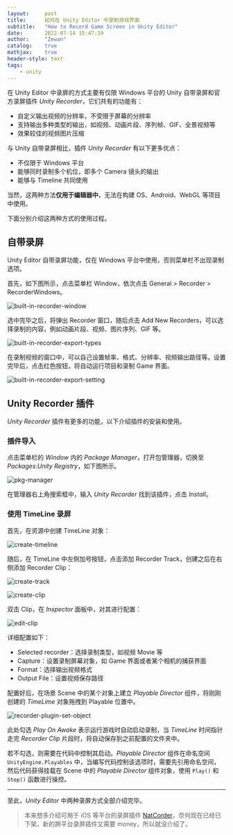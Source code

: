 ```yaml
---
layout:     post
title:      如何在 Unity Editor 中录制游戏界面
subtitle:   "How to Record Game Screen in Unity Editor"
date:       2022-07-14 15:47:39
author:     "Zewan"
catalog:    true
mathjax:    true
header-style: text
tags:
    - unity
---
```


在 Unity Editor 中录屏的方式主要有仅限 Windows 平台的 Unity 自带录屏和官方录屏插件 _Unity Recorder_，它们共有的功能有：

* 自定义输出视频的分辨率，不受限于屏幕的分辨率
* 支持输出多种类型的输出，如视频、动画片段、序列帧、GIF、全景视频等
* 效果较佳的视频图片压缩

与 Unity 自带录屏相比，插件 _Unity Recorder_ 有以下更多优点：

* 不仅限于 Windows 平台
* 能够同时录制多个机位，即多个 Camera 镜头的输出
* 能够与 Timeline 共同使用

当然，这两种方法**仅用于编辑器中**，无法在构建 OS、Android、WebGL 等项目中使用。

下面分别介绍这两种方式的使用过程。

## 自带录屏

Unity Editor 自带录屏功能，仅在 Windows 平台中使用，否则菜单栏不出现录制选项。

首先，如下图所示，点击菜单栏 Window，依次点击 General > Recorder > RecorderWindows。

![built-in-recorder-window](/img/in-post/post-unity-recorder/built-in-recorder-window.png)

选中完毕之后，将弹出 Recorder 窗口，随后点击 Add New Recorders，可以选择录制的内容，例如动画片段、视频、图片序列、GIF 等。

![built-in-recorder-export-types](/img/in-post/post-unity-recorder/built-in-recorder-export-types.png)

在录制视频的窗口中，可以自己设置帧率、格式、分辨率、视频输出路径等。设置完毕后，点击红色按钮，将自动运行项目和录制 Game 界面。

![built-in-recorder-export-setting](/img/in-post/post-unity-recorder/built-in-recorder-export-setting.png)

## Unity Recorder 插件

_Unity Recorder_ 插件有更多的功能，以下介绍插件的安装和使用。

### 插件导入

点击菜单栏的 _Window_ 内的 _Package Manager_，打开包管理器，切换至 _Packages:Unity Registry_，如下图所示。

![pkg-manager](/img/in-post/post-unity-recorder/pkg-manager.png)

在管理器右上角搜索框中，输入 _Unity Recorder_ 找到该插件，点击 _Install_。

### 使用 TimeLine 录屏

首先，在资源中创建 TimeLine 对象：

![create-timeline](/img/in-post/post-unity-recorder/create-timeline.png)

随后，在 TimeLine 中左侧加号按钮，点击添加 Recorder Track，创建之后在右侧添加 Recorder Clip：

![create-track](/img/in-post/post-unity-recorder/create-track.png)

![create-clip](/img/in-post/post-unity-recorder/create-clip.png)

双击 Clip，在 _Inspector_ 面板中，对其进行配置：

![edit-clip](/img/in-post/post-unity-recorder/edit-clip.png)

详细配置如下：

* Selected recorder：选择录制类型，如视频 Movie 等
* Capture：设置录制屏幕对象，如 Game 界面或者某个相机的捕获界面
* Format：选择输出视频格式
* Output File：设置视频保存路径

配置好后，在场景 Scene 中的某个对象上建立 _Playable Director_ 组件，将刚刚创建的 _TimeLime_ 对象拖拽到 Playable 位置中。

![recorder-plugin-set-object](/img/in-post/post-unity-recorder/recorder-plugin-set-object.png)

此处勾选 _Play On Awake_ 表示运行游戏时自动启动录制，当 _TimeLine_ 时间指针走完 _Recorder Clip_ 片段时，将自动保存到之前配置的文件夹中。

若不勾选，则需要在代码中控制其启动。_Playable Director_ 组件在命名空间 `UnityEngine.Playables` 中，当编写代码控制该选项时，需要先引用命名空间，然后代码获得挂载在 Scene 中的 _Playable Director_ 组件对象，使用 `Play()` 和 `Stop()` 函数进行操控。

---

至此，_Unity Editor_ 中两种录屏方式全部介绍完毕。

> 本来想多介绍可用于 iOS 等平台的录屏插件 [NatCorder](https://assetstore.unity.com/packages/tools/integration/natcorder-video-recording-api-102645)，奈何现在已经已下架，新的跨平台录屏插件又需要 money，所以就没介绍了。
